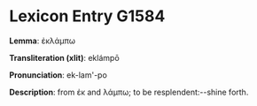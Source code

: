 # Lexicon Entry G1584

**Lemma**: ἐκλάμπω

**Transliteration (xlit)**: eklámpō

**Pronunciation**: ek-lam'-po

**Description**:
from ἐκ and λάμπω; to be resplendent:--shine forth.
